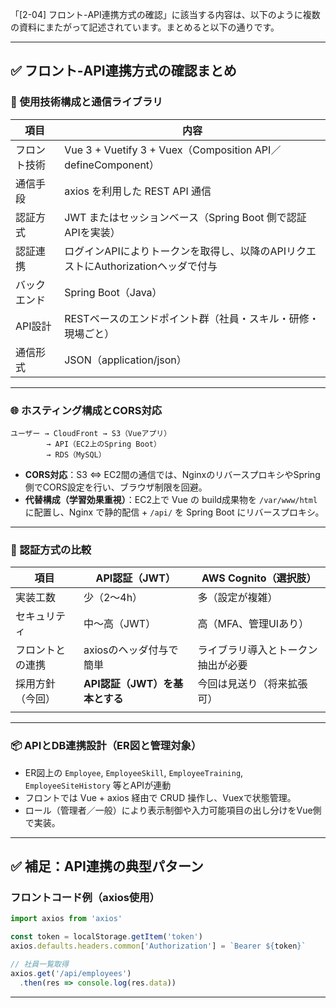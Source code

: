 「\[2-04] フロント-API連携方式の確認」に該当する内容は、以下のように複数の資料にまたがって記述されています。まとめると以下の通りです。

---

## ✅ フロント-API連携方式の確認まとめ

### 🔗 使用技術構成と通信ライブラリ

| 項目     | 内容                                                        |
| ------ | --------------------------------------------------------- |
| フロント技術 | Vue 3 + Vuetify 3 + Vuex（Composition API／defineComponent） |
| 通信手段   | axios を利用した REST API 通信                                   |
| 認証方式   | JWT またはセッションベース（Spring Boot 側で認証APIを実装）                   |
| 認証連携   | ログインAPIによりトークンを取得し、以降のAPIリクエストにAuthorizationヘッダで付与        |
| バックエンド | Spring Boot（Java）                                         |
| API設計  | RESTベースのエンドポイント群（社員・スキル・研修・現場ごと）                          |
| 通信形式   | JSON（application/json）                                    |

---

### 🌐 ホスティング構成とCORS対応

```plaintext
ユーザー → CloudFront → S3（Vueアプリ）  
        → API（EC2上のSpring Boot）  
        → RDS（MySQL）
```

* **CORS対応**：S3 ⇔ EC2間の通信では、NginxのリバースプロキシやSpring側でCORS設定を行い、ブラウザ制限を回避。
* **代替構成（学習効果重視）**：EC2上で Vue の build成果物を `/var/www/html` に配置し、Nginx で静的配信 + `/api/` を Spring Boot にリバースプロキシ。

---

### 🔐 認証方式の比較

| 項目       | API認証（JWT）           | AWS Cognito（選択肢）  |
| -------- | -------------------- | ----------------- |
| 実装工数     | 少（2〜4h）              | 多（設定が複雑）          |
| セキュリティ   | 中〜高（JWT）             | 高（MFA、管理UIあり）     |
| フロントとの連携 | axiosのヘッダ付与で簡単       | ライブラリ導入とトークン抽出が必要 |
| 採用方針（今回） | **API認証（JWT）を基本とする** | 今回は見送り（将来拡張可）     |
|          |                      |                   |

---

### 📦 APIとDB連携設計（ER図と管理対象）

* ER図上の `Employee`, `EmployeeSkill`, `EmployeeTraining`, `EmployeeSiteHistory` 等とAPIが連動
* フロントでは Vue + axios 経由で CRUD 操作し、Vuexで状態管理。
* ロール（管理者／一般）により表示制御や入力可能項目の出し分けをVue側で実装。

---

## ✅ 補足：API連携の典型パターン

### フロントコード例（axios使用）

```ts
import axios from 'axios'

const token = localStorage.getItem('token')
axios.defaults.headers.common['Authorization'] = `Bearer ${token}`

// 社員一覧取得
axios.get('/api/employees')
  .then(res => console.log(res.data))
```

---